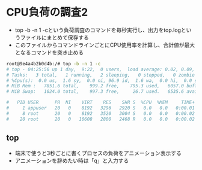 # CPU負荷の調査2
- top -b -n 1 -cという負荷調査のコマンドを毎秒実行し、出力をtop.logというファイルにまとめて保存する
- このファイルからコマンドラインごとにCPU使用率を計算し、合計値が最大となるコマンドを突き止める
```bash
root@9e4a4b2b0d4b:/# top -b -n 1 -c
# top - 04:25:56 up 1 day,  9:22,  0 users,  load average: 0.02, 0.09, 0.05
# Tasks:   3 total,   1 running,   2 sleeping,   0 stopped,   0 zombie
# %Cpu(s):  0.0 us,  1.6 sy,  0.0 ni, 96.9 id,  1.6 wa,  0.0 hi,  0.0 si,  0.0 st
# MiB Mem :   7851.6 total,    999.2 free,    795.3 used,   6057.0 buff/cache
# MiB Swap:   1024.0 total,    997.3 free,     26.7 used.   6535.6 avail Mem

#   PID USER      PR  NI    VIRT    RES    SHR S  %CPU  %MEM     TIME+ COMMAND
#     1 appuser   20   0    8192   3296   2920 S   0.0   0.0   0:00.01 /bin/bash
#     8 root      20   0    8192   3520   3004 S   0.0   0.0   0:00.02 bash
#    20 root      20   0   10608   2800   2468 R   0.0   0.0   0:00.02 top -b -n 1 -c

```

## top
- 端末で使うと3秒ごとに書くプロセスの負荷をアニメーション表示する
- アニメーションを辞めたい時は「q」と入力する

